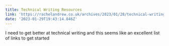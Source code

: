 ```yaml
---
title: Technical Writing Resources
link: 'https://rachelandrew.co.uk/archives/2023/01/28/technical-writing-resources/'
date: '2023-01-29T19:43:14.846Z'
---
```


﻿I need to get better at technical writing and this seems like an excellent list of links to get started
